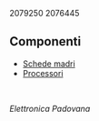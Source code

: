 
2079250 2076445<br>

## Componenti
- [Schede madri](schede_madri.md)
- [Processori](processori.md)

<br>

*Elettronica Padovana*
